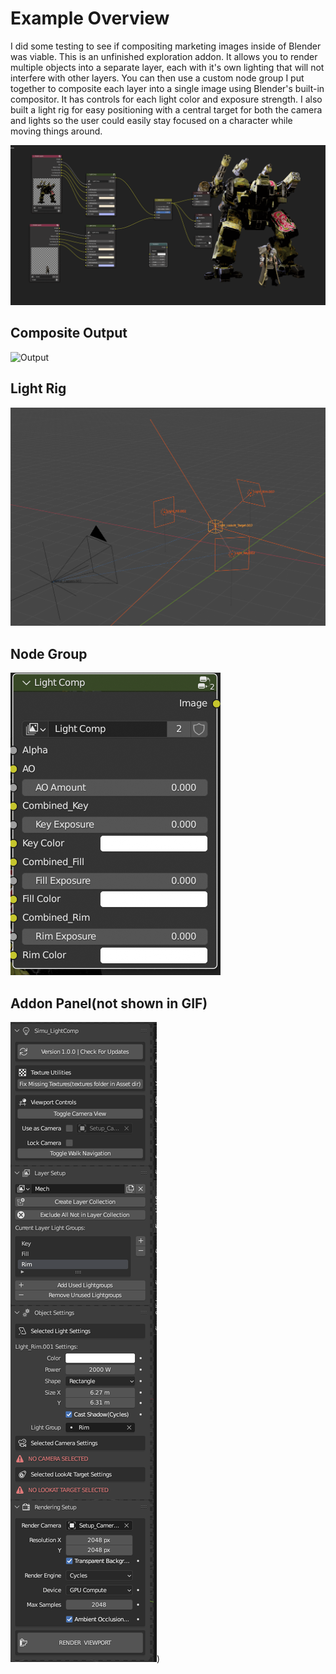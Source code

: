 # Example Overview
I did some testing to see if compositing marketing images inside of Blender was viable. This is an unfinished exploration addon. It allows you to render multiple objects into a separate layer, each with it's own lighting that will not interfere with other layers. You can then use a custom node group I put together to composite each layer into a single image using Blender's built-in compositor. It has controls for each light color and exposure strength. I also built a light rig for easy positioning with a central target for both the camera and lights so the user could easily stay focused on a character while moving things around.

![Comp GIF](./IMGs/Comp.gif) 

## Composite Output
![Output](IMGs/Output.png)
## Light Rig
![light rig](IMGs/lightRig.png)
## Node Group
![node](IMGs/compNode.png)
## Addon Panel(not shown in GIF)
![panel](IMGs/addonPanel.png)) 






